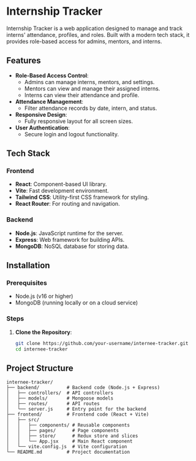 # Internship Tracker

Internship Tracker is a web application designed to manage and track interns' attendance, profiles, and roles. Built with a modern tech stack, it provides role-based access for admins, mentors, and interns.

## Features

- **Role-Based Access Control**:
  - Admins can manage interns, mentors, and settings.
  - Mentors can view and manage their assigned interns.
  - Interns can view their attendance and profile.
- **Attendance Management**:
  - Filter attendance records by date, intern, and status.
- **Responsive Design**:
  - Fully responsive layout for all screen sizes.
- **User Authentication**:
  - Secure login and logout functionality.

## Tech Stack

### Frontend
- **React**: Component-based UI library.
- **Vite**: Fast development environment.
- **Tailwind CSS**: Utility-first CSS framework for styling.
- **React Router**: For routing and navigation.

### Backend
- **Node.js**: JavaScript runtime for the server.
- **Express**: Web framework for building APIs.
- **MongoDB**: NoSQL database for storing data.

## Installation

### Prerequisites
- Node.js (v16 or higher)
- MongoDB (running locally or on a cloud service)

### Steps

1. **Clone the Repository**:
   ```bash
   git clone https://github.com/your-username/internee-tracker.git
   cd internee-tracker
   ```

## Project Structure

```
internee-tracker/
├── backend/          # Backend code (Node.js + Express)
│   ├── controllers/  # API controllers
│   ├── models/       # Mongoose models
│   ├── routes/       # API routes
│   └── server.js     # Entry point for the backend
├── frontend/         # Frontend code (React + Vite)
│   ├── src/
│   │   ├── components/ # Reusable components
│   │   ├── pages/      # Page components
│   │   ├── store/      # Redux store and slices
│   │   └── App.jsx     # Main React component
│   └── vite.config.js  # Vite configuration
└── README.md         # Project documentation
```
